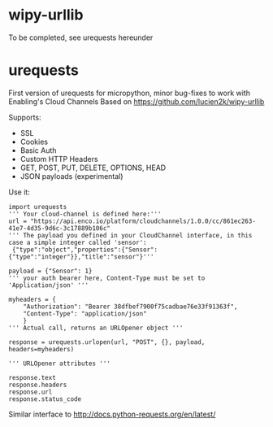 # wipy-urllib

To be completed, see urequests hereunder

# urequests

First version of urequests for micropython, minor bug-fixes to work with Enabling's Cloud Channels
Based on https://github.com/lucien2k/wipy-urllib

Supports:
 - SSL
 - Cookies
 - Basic Auth
 - Custom HTTP Headers
 - GET, POST, PUT, DELETE, OPTIONS, HEAD
 - JSON payloads (experimental)
 
Use it:
```
import urequests
''' Your cloud-channel is defined here:'''
url = "https://api.enco.io/platform/cloudchannels/1.0.0/cc/861ec263-41e7-4d35-9d6c-3c17889b106c"
''' The payload you defined in your CloudChannel interface, in this case a simple integer called 'sensor':
 {"type":"object","properties":{"Sensor":{"type":"integer"}},"title":"sensor"}'''

payload = {"Sensor": 1}
''' your auth bearer here, Content-Type must be set to 'Application/json' '''

myheaders = {
    "Authorization": "Bearer 38dfbef7900f75cadbae76e33f91363f",
    "Content-Type": "application/json"
    }
''' Actual call, returns an URLOpener object '''

response = urequests.urlopen(url, "POST", {}, payload, headers=myheaders)

''' URLOpener attributes '''

response.text
response.headers
response.url
response.status_code
```
Similar interface to http://docs.python-requests.org/en/latest/
